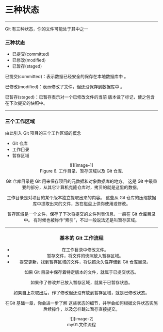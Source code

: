 # 三种状态
---- 
Git 有三种状态，你的文件可能处于其中之一

### 三种状态
- 已提交(committed) 
- 已修改(modified) 
- 已暂存(staged)

已提交(committed)：表示数据已经安全的保存在本地数据库中 。

已修改(modified)：表示修改了文件，但还没保存到数据库中 。

已暂存(staged)：已暂存表示对一个已修改文件的当前 版本做了标记，使之包含在下次提交的快照中。

---- 

### 三个工作区域
由此引入 Git 项目的三个工作区域的概念

- Git 仓库
- 工作目录
- 暂存区域 

 <div align="center">![][image-1]

 <div align="center"> Figure 6. 工作目录、暂存区域以及 Git 仓库.

  
Git 仓库目录是 Git 用来保存项目的元数据和对象数据库的地方。 这是 Git 中最重要的部分，从其它计算机克隆仓库时，拷贝的就是这里的数据。

工作目录是对项目的某个版本独立提取出来的内容。 这些从 Git 仓库的压缩数据库中提取出来的文件，放在磁盘上供你使用或修改。

暂存区域是一个文件，保存了下次将提交的文件列表信息，一般在 Git 仓库目录中。 有时候也被称作“索引”，不过一般说法还是叫暂存区域。 

---- 

### 基本的 Git 工作流程

- 在工作目录中修改文件。
- 暂存文件，将文件的快照放入暂存区域。
- 提交更新，找到暂存区域的文件，将快照永久性存储到 Git 仓库目录。 

如果 Git 目录中保存着特定版本的文件，就属于已提交状态。 

如果作了修改并已放入暂存区域，就属于已暂存状态。 

如果自上次取出后，作了修改但还没有放到暂存区域，就是已修改状态。 

在Git 基础一章，你会进一步了解 这些状态的细节，并学会如何根据文件状态实施后续操作，以及怎样跳过暂存直接提交。 

 <div align="center"> ![][image-2]

 <div align="center"> my01.文件流程



[image-1]:	../image/1/3.png
[image-2]:	../image/1/my01.png